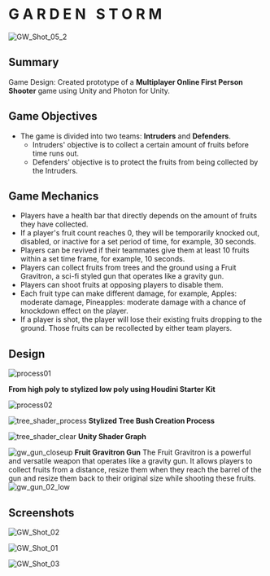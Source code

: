 # G A R D E N &nbsp; S T O R M

![GW_Shot_05_2](https://user-images.githubusercontent.com/35751462/222877270-54058ede-997c-400d-8fc9-e82132291e2e.png)

## Summary ##
Game Design: Created prototype of a **Multiplayer Online First Person Shooter** game using Unity and Photon for Unity.


## Game Objectives ##
- The game is divided into two teams: **Intruders** and **Defenders**. 
  - Intruders' objective is to collect a certain amount of fruits before time runs out.
  - Defenders' objective is to protect the fruits from being collected by the Intruders.

## Game Mechanics ##
 - Players have a health bar that directly depends on the amount of fruits they have collected.
 - If a player's fruit count reaches 0, they will be temporarily knocked out, disabled, or inactive for a set period of time, for example, 30 seconds.
 - Players can be revived if their teammates give them at least 10 fruits within a set time frame, for example, 10 seconds.
 - Players can collect fruits from trees and the ground using a Fruit Gravitron, a sci-fi styled gun that operates like a gravity gun.
 - Players can shoot fruits at opposing players to disable them.
 - Each fruit type can make different damage, for example, Apples: moderate damage, Pineapples: moderate damage with a chance of knockdown effect on the player.
 - If a player is shot, the player will lose their existing fruits dropping to the ground. Those fruits can be recollected by either team players.

## Design ##

![process01](https://user-images.githubusercontent.com/35751462/222877881-a1ace85a-029d-4200-8ad0-48f126790ac1.png)

**From high poly to stylized low poly using Houdini Starter Kit**

![process02](https://user-images.githubusercontent.com/35751462/222877894-ed83ffe7-3125-4e89-8577-04cd26d3f93a.png)
&nbsp;
&nbsp;

![tree_shader_process](https://user-images.githubusercontent.com/35751462/222877956-f9056e5c-28fe-4b88-8f78-6111fcf72ec9.png)
**Stylized Tree Bush Creation Process**


![tree_shader_clear](https://user-images.githubusercontent.com/35751462/222878071-5df59ce9-0a15-420c-a2d3-246f01db0681.png)
**Unity Shader Graph**

![gw_gun_closeup](https://user-images.githubusercontent.com/35751462/222878430-43e30433-66fb-436b-9c54-5905e30cd242.png)
**Fruit Gravitron Gun**
The Fruit Gravitron is a powerful and versatile weapon that operates like a gravity gun. It allows players to collect fruits from a distance, resize them when they reach the barrel of the gun and resize them back to their original size while shooting these fruits.
![gw_gun_02_low](https://user-images.githubusercontent.com/35751462/222878487-38cd6d3c-58f8-4834-b32d-ae03eeff1449.gif)


## Screenshots ##

![GW_Shot_02](https://user-images.githubusercontent.com/35751462/222878120-f4773e6b-729d-4ad7-8c91-02950fed985a.png)

![GW_Shot_01](https://user-images.githubusercontent.com/35751462/222878526-6085488e-b964-4415-aa6a-ab460921bd5b.png)


![GW_Shot_03](https://user-images.githubusercontent.com/35751462/222878612-9d799f64-5d2b-4582-b4d6-d43b2002ac04.png)

